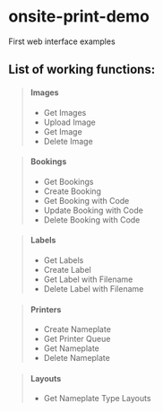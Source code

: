 # onsite-print-demo
First web interface examples

## List of working functions:
> #### Images
> - Get Images
> - Upload Image
> - Get Image
> - Delete Image

> #### Bookings
> - Get Bookings
> - Create Booking
> - Get Booking with Code
> - Update Booking with Code
> - Delete Booking with Code

> #### Labels
> - Get Labels
> - Create Label
> - Get Label with Filename
> - Delete Label with Filename

> #### Printers
> - Create Nameplate
> - Get Printer Queue
> - Get Nameplate
> - Delete Nameplate

> #### Layouts
> - Get Nameplate Type Layouts